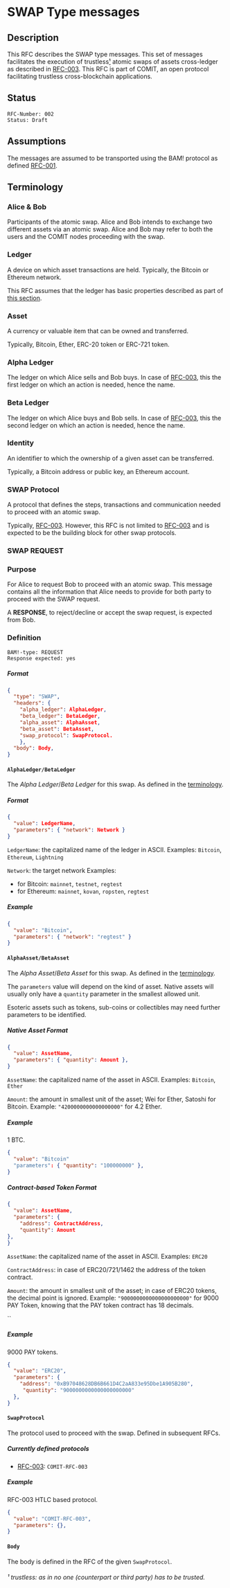 # SWAP Type messages

<!--TODO: Content table--> 

## Description

This RFC describes the SWAP type messages.
This set of messages facilitates the execution of trustless[¹] atomic swaps of assets cross-ledger as described in [RFC-003](wip).
This RFC is part of COMIT, an open protocol facilitating trustless cross-blockchain applications.


## Status

```
RFC-Number: 002
Status: Draft
```

## Assumptions

The messages are assumed to be transported using the BAM! protocol as defined [RFC-001](./RFC-001-BAM.md).

## Terminology

### Alice & Bob

Participants of the atomic swap. Alice and Bob intends to exchange two different assets via an atomic swap. Alice and Bob may refer to both the users and the COMIT nodes proceeding with the swap. 

### Ledger

A device on which asset transactions are held. Typically, the Bitcoin or Ethereum network.

This RFC assumes that the ledger has basic properties described as part of [this section](#terminology).

### Asset

A currency or valuable item that can be owned and transferred.

Typically, Bitcoin, Ether, ERC-20 token or ERC-721 token.

### Alpha Ledger

The ledger on which Alice sells and Bob buys.
In case of [RFC-003](wip), this the first ledger on which an action is needed, hence the name.

### Beta Ledger

The ledger on which Alice buys and Bob sells.
In case of [RFC-003](wip), this the second ledger on which an action is needed, hence the name.  

### Identity

An identifier to which the ownership of a given asset can be transferred. 

Typically, a Bitcoin address or public key, an Ethereum account.

### SWAP Protocol

A protocol that defines the steps, transactions and communication needed to proceed with an atomic swap.


Typically, [RFC-003](wip). However, this RFC is not limited to [RFC-003](wip) and is expected to be the building block for other swap protocols.

### SWAP REQUEST

### Purpose

For Alice to request Bob to proceed with an atomic swap.
This message contains all the information that Alice needs to provide for both party to proceed with the SWAP request.

A **RESPONSE**, to reject/decline or accept the swap request, is expected from Bob.  

### Definition
```
BAM!-type: REQUEST
Response expected: yes
```
##### Format
```json
{
  "type": "SWAP",
  "headers": {
    "alpha_ledger": AlphaLedger,
    "beta_ledger": BetaLedger,
    "alpha_asset": AlphaAsset,
    "beta_asset": BetaAsset,
    "swap_protocol": SwapProtocol.
    },
  "body": Body, 
}
```

#### `AlphaLedger/BetaLedger`
The *Alpha Ledger*/*Beta Ledger* for this swap. As defined in the [terminology](#terminology).

##### Format
```json
{
  "value": LedgerName,
  "parameters": { "network": Network }
}
```
`LedgerName`: the capitalized name of the ledger in ASCII. <!-- Do we want to restricted to capitalized format> -->
Examples: `Bitcoin`, `Ethereum`, `Lightning`

`Network`: the target network
Examples:
* for Bitcoin: `mainnet`<!-- Issue needed as not supported. rust-bitcoin uses "bitcoin" -->, `testnet`, `regtest`
* for Ethereum: <!-- Issue needed as not supported -->`mainnet`, `kovan`, `ropsten`, `regtest`

##### Example
```json
{
  "value": "Bitcoin",
  "parameters": { "network": "regtest" }
}
```

#### `AlphaAsset/BetaAsset`
The *Alpha Asset*/*Beta Asset* for this swap. As defined in the [terminology](#terminology).

The `parameters` value will depend on the kind of asset. Native assets will usually only have a `quantity` parameter in the smallest allowed unit.

Esoteric assets such as tokens, sub-coins or collectibles may need further parameters to be identified.

##### Native Asset Format
```json
{
  "value": AssetName,
  "parameters": { "quantity": Amount },
}
```
`AssetName`: the capitalized name of the asset in ASCII.
Examples: `Bitcoin`, `Ether`

`Amount`: the amount in smallest unit of the asset; Wei for Ether, Satoshi for Bitcoin.
Example: `"4200000000000000000"` for 4.2 Ether.

##### Example
1 BTC.
```json
{
  "value": "Bitcoin"
  "parameters": { "quantity": "100000000" },
}
```

##### Contract-based Token Format
```json
{
  "value": AssetName,
  "parameters": {
    "address": ContractAddress,
    "quantity": Amount
},
}
```
`AssetName`: the capitalized name of the asset in ASCII.
Examples: `ERC20`

`ContractAddress`: in case of ERC20/721/1462 the address of the token contract.

`Amount`: the amount in smallest unit of the asset; in case of ERC20 tokens, the decimal point is ignored.
Example: `"9000000000000000000000"` for 9000 PAY Token, knowing that the PAY token contract has 18 decimals. 

``

##### Example
9000 PAY tokens.
```json
{
  "value": "ERC20",
  "parameters": {
    "address": "0xB97048628DB6B661D4C2aA833e95Dbe1A905B280",
     "quantity": "9000000000000000000000"
  },
}
```

#### `SwapProtocol`
The protocol used to proceed with the swap. Defined in subsequent RFCs.

##### Currently defined protocols
* [RFC-003](wip): `COMIT-RFC-003`

##### Example
RFC-003 HTLC based protocol.
```json
{
  "value": "COMIT-RFC-003",
  "parameters": {},  
}
```

#### `Body`

The body is defined in the RFC of the given `SwapProtocol`.

###### ¹ trustless: as in no one (counterpart or third party) has to be trusted.
[¹]:#-trustless-as-in-no-one-counterpart-or-third-party-has-to-be-trusted
